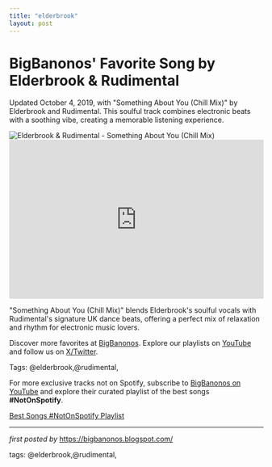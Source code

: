```yaml
---
title: "elderbrook"
layout: post
---
```

<!-- Post Title -->
<h1 >BigBanonos' Favorite Song by Elderbrook & Rudimental</h1> <!-- Introductory Text -->
<p >Updated October 4, 2019, with "Something About You (Chill Mix)" by Elderbrook and Rudimental. This soulful track combines electronic beats with a soothing vibe, creating a memorable listening experience.</p> <!-- Featured Image -->
<div > <img src="https://upload.wikimedia.org/wikipedia/commons/thumb/f/f0/POS19_DAY1-339_Elderbrook_%2848486952356%29.jpg/1200px-POS19_DAY1-339_Elderbrook_%2848486952356%29.jpg" alt="Elderbrook & Rudimental - Something About You (Chill Mix)" />
</div> <!-- YouTube Video Embed -->
<div > <iframe width="100%" height="315" src="https://www.youtube.com/embed/PgLHUSj-UDE" title="Elderbrook - Something About You (Chill Mix)" frameborder="0" allow="accelerometer; autoplay; clipboard-write; encrypted-media; gyroscope; picture-in-picture; web-share" referrerpolicy="strict-origin-when-cross-origin" allowfullscreen></iframe>
</div> <!-- Song Information -->
<div > <p>"Something About You (Chill Mix)" blends Elderbrook's soulful vocals with Rudimental's signature UK dance beats, offering a perfect mix of relaxation and rhythm for electronic music lovers.</p>
</div> <!-- Footer Links -->
<div > <p>Discover more favorites at <a href="https://bigbanonos.blogspot.com/" target="_blank">BigBanonos</a>. Explore our playlists on <a href="https://www.youtube.com/@BigBanonos" target="_blank">YouTube</a> and follow us on <a href="https://x.com/bigbanonos" target="_blank">X/Twitter</a>.</p>
</div> <!-- Tags -->
<p >Tags: @elderbrook,@rudimental,</p>


<!--Subscribe and Playlist Links-->
<div>
    <p>For more exclusive tracks not on Spotify, subscribe to <a href="https://www.youtube.com/@BigBanonos" target="_blank">BigBanonos on YouTube</a> and explore their curated playlist of the best songs <strong>#NotOnSpotify</strong>.</p>
    <p><a href="https://www.youtube.com/playlist?list=PLtuNtuTatqI0kFahUCbtbfenC_ET5O_tr" target="_blank">Best Songs #NotOnSpotify Playlist<br /></a></p></div>

<hr />

<p><em>first posted by</em> <a href="https://bigbanonos.blogspot.com/" rel="noopener" target="_new">https://bigbanonos.blogspot.com/</a></p>

<p>tags: @elderbrook,@rudimental,</p>
